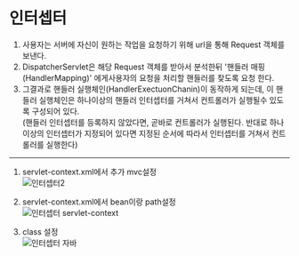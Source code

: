 # 인터셉터

1) 사용자는 서버에 자신이 원하는 작업을 요청하기 위해 url을 통해 Request 객체를 보낸다.    
2) DispatcherServlet은 해당 Request 객체를 받아서 분석한뒤 '핸들러 매핑(HandlerMapping)' 에게사용자의 요청을 처리할 핸들러를 찾도록 요청 한다.   
3) 그결과로 핸들러 실행체인(HandlerExectuonChanin)이 동작하게 되는데, 이 핸들러 실행체인은 하나이상의 핸들러 인터셉터를 거쳐서 컨트롤러가 실행될수 있도록 구성되어 있다.    
(핸들러 인터셉터를 등록하지 않았다면, 곧바로 컨트롤러가 실행된다. 반대로 하나이상의 인터셉터가 지정되어 있다면 지정된 순서에 따라서 인터셉터를 거쳐서 컨트롤러를 실행한다)    

---

1. servlet-context.xml에서 추가 mvc설정    
![인터셉터2](https://user-images.githubusercontent.com/93306929/192965578-b99316ad-eb15-48ac-bd38-df41f554f1b8.png)

2. servlet-context.xml에서 bean이랑 path설정    
![인터셉터 servlet-context](https://user-images.githubusercontent.com/93306929/192965479-f9d56c50-46b2-446e-9026-2d3b82e6d370.png)

3. class 설정   
![인터셉터 자바](https://user-images.githubusercontent.com/93306929/192965743-c604013e-aa51-4004-a95e-2638efb26c02.png)
